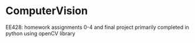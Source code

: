 # ComputerVision
EE428: 
homework assignments 0-4 and final project
primarily completed in python using openCV library
